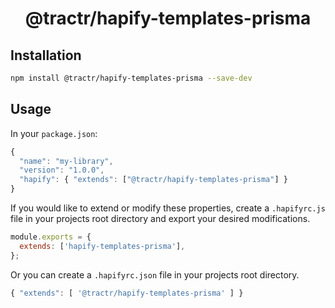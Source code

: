 <div align="center">
<h1>@tractr/hapify-templates-prisma</h1>
</div>

## Installation

```sh
npm install @tractr/hapify-templates-prisma --save-dev
```

## Usage

In your `package.json`:

```javascript
{
  "name": "my-library",
  "version": "1.0.0",
  "hapify": { "extends": ["@tractr/hapify-templates-prisma"] }
}
```

If you would like to extend or modify these properties, create a `.hapifyrc.js`
file in your projects root directory and export your desired modifications.

```javascript
module.exports = {
  extends: ['hapify-templates-prisma'],
};
```

Or you can create a `.hapifyrc.json` file in your projects root directory.

```javascript
{ "extends": [ '@tractr/hapify-templates-prisma' ] }
```

